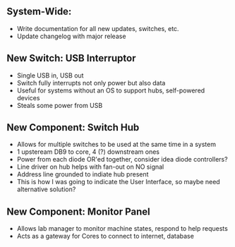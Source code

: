 ## System-Wide:

* Write documentation for all new updates, switches, etc. 
* Update changelog with major release

## New Switch: USB Interruptor
* Single USB in, USB out
* Switch fully interrupts not only power but also data
* Useful for systems without an OS to support hubs, self-powered devices
* Steals some power from USB

## New Component: Switch Hub
* Allows for multiple switches to be used at the same time in a system
* 1 upsteream DB9 to core, 4 (?) downstream ones
* Power from each diode OR'ed together, consider idea diode controllers?
* Line driver on hub helps with fan-out on NO signal
* Address line grounded to indiate hub present
 * This is how I was going to indicate the User Interface, so maybe need alternative solution? 

## New Component: Monitor Panel
* Allows lab manager to monitor machine states, respond to help requests
* Acts as a gateway for Cores to connect to internet, database
